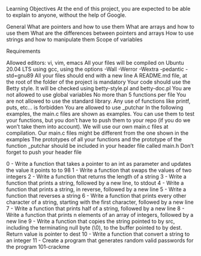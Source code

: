 Learning Objectives
At the end of this project, you are expected to be able to explain to anyone, without the help of Google.

General
What are pointers and how to use them
What are arrays and how to use them
What are the differences between pointers and arrays
How to use strings and how to manipulate them
Scope of variables


Requirements

Allowed editors: vi, vim, emacs
All your files will be compiled on Ubuntu 20.04 LTS using gcc, using the options -Wall -Werror -Wextra -pedantic -std=gnu89
All your files should end with a new line
A README.md file, at the root of the folder of the project is mandatory
Your code should use the Betty style. It will be checked using betty-style.pl and betty-doc.pl
You are not allowed to use global variables
No more than 5 functions per file
You are not allowed to use the standard library. Any use of functions like printf, puts, etc… is forbidden
You are allowed to use _putchar
In the following examples, the main.c files are shown as examples. You can use them to test your functions, but you don’t have to push them to your repo (if you do we won’t take them into account). We will use our own main.c files at compilation. Our main.c files might be different from the one shown in the examples
The prototypes of all your functions and the prototype of the function _putchar should be included in your header file called main.h
Don’t forget to push your header file


0 - Write a function that takes a pointer to an int as parameter and updates the value it points to to 98
1 - Write a function that swaps the values of two integers
2 - Write a function that returns the length of a string
3 - Write a function that prints a string, followed by a new line, to stdout
4 - Write a function that prints a string, in reverse, followed by a new line
5 - Write a function that reverses a string
6 - Write a function that prints every other character of a string, starting with the first character, followed by a new line
7 - Write a function that prints half of a string, followed by a new line
8 - Write a function that prints n elements of an array of integers, followed by a new line
9 - Write a function that copies the string pointed to by src, including the terminating null byte (\0), to the buffer pointed to by dest. Return value is pointer to dest
10 - Write a function that convert a string to an integer
11 - Create a program that generates random valid passwords for the program 101-crackme
